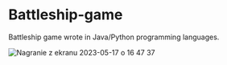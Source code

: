 # Battleship-game

Battleship game wrote in Java/Python programming languages.

![Nagranie z ekranu 2023-05-17 o 16 47 37](https://github.com/RafalGontarski/Battleship-game/assets/106514250/a104bd02-104f-43a4-905f-ff5877228c2b)
